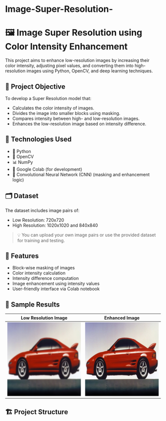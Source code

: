 # Image-Super-Resolution-
# 🖼️ Image Super Resolution using Color Intensity Enhancement

This project aims to enhance low-resolution images by increasing their color intensity, adjusting pixel values, and converting them into high-resolution images using Python, OpenCV, and deep learning techniques.

## 🚀 Project Objective

To develop a Super Resolution model that:
- Calculates the color intensity of images.
- Divides the image into smaller blocks using masking.
- Compares intensity between high- and low-resolution images.
- Enhances the low-resolution image based on intensity difference.

## 🧠 Technologies Used

- 🐍 Python
- 📸 OpenCV
- 📊 NumPy
- 📁 Google Colab (for development)
- 🧠 Convolutional Neural Network (CNN) (masking and enhancement logic)

## 🗂️ Dataset

The dataset includes image pairs of:
- Low Resolution: 720x720
- High Resolution: 1020x1020 and 840x840

> 💡 You can upload your own image pairs or use the provided dataset for training and testing.

## 📌 Features

- Block-wise masking of images
- Color intensity calculation
- Intensity difference computation
- Image enhancement using intensity values
- User-friendly interface via Colab notebook

## 📸 Sample Results

| Low Resolution Image | Enhanced Image |
|----------------------|----------------|
| ![Low Res](low_res.jpg) | ![Enhanced](enhanced.jpg) |


## 🏗️ Project Structure

